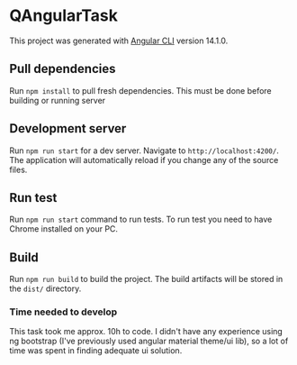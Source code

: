 # QAngularTask

This project was generated with [Angular CLI](https://github.com/angular/angular-cli) version 14.1.0.

## Pull dependencies

Run `npm install` to pull fresh dependencies. This must be done before building or running server


## Development server

Run `npm run start` for a dev server. Navigate to `http://localhost:4200/`. The application will automatically reload if you change any of the source files.

## Run test

Run `npm run start` command to run tests. To run test you need to have Chrome installed on your PC.

## Build

Run `npm run build` to build the project. The build artifacts will be stored in the `dist/` directory.

### Time needed to develop

This task took me approx. 10h to code. 
I didn't have any experience using ng bootstrap (I've previously used angular material theme/ui lib), so a lot of time was spent in finding adequate ui solution. 
